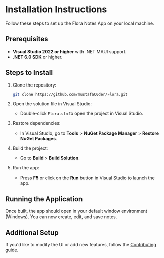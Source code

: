
# Installation Instructions

Follow these steps to set up the Flora Notes App on your local machine.

## Prerequisites

- **Visual Studio 2022 or higher** with .NET MAUI support.
- **.NET 6.0 SDK** or higher.

## Steps to Install

1. Clone the repository:
   ```bash
   git clone https://github.com/mustafaC0der/Flora.git
   ```

2. Open the solution file in Visual Studio:
   - Double-click `Flora.sln` to open the project in Visual Studio.

3. Restore dependencies:
   - In Visual Studio, go to **Tools** > **NuGet Package Manager** > **Restore NuGet Packages**.

4. Build the project:
   - Go to **Build** > **Build Solution**.

5. Run the app:
   - Press **F5** or click on the **Run** button in Visual Studio to launch the app.

## Running the Application

Once built, the app should open in your default window environment (Windows). You can now create, edit, and save notes.

## Additional Setup

If you'd like to modify the UI or add new features, follow the [Contributing](CONTRIBUTING.md) guide.
    